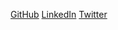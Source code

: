 [GitHub](http://github.com/sparthib)
[LinkedIn](https://www.linkedin.com/in/sowmya-parthiban/)
[Twitter](https://twitter.com/SwmyPrtbn)
